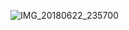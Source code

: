 ![IMG_20180622_235700](https://github.com/kbys88/kbys88.github.io/assets/142012962/360465e6-bab1-43f6-8968-c0c28b78b15c)
